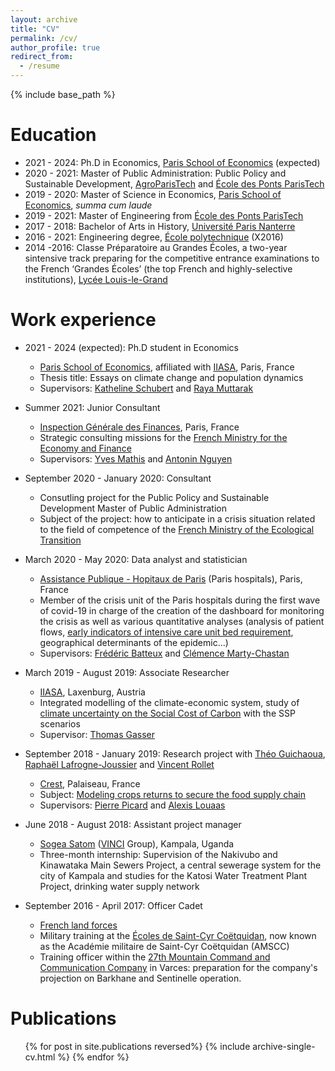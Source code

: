 ```yaml
---
layout: archive
title: "CV"
permalink: /cv/
author_profile: true
redirect_from:
  - /resume
---
```


{% include base_path %}

Education
======
* 2021 - 2024: Ph.D in Economics, [Paris School of Economics](https://www.parisschoolofeconomics.eu/) (expected)
* 2020 - 2021: Master of Public Administration: Public Policy and Sustainable Development, [AgroParisTech](http://www2.agroparistech.fr/) and [École des Ponts ParisTech](https://www.ecoledesponts.fr/)
* 2019 - 2020: Master of Science in Economics, [Paris School of Economics](https://www.parisschoolofeconomics.eu/), *summa cum laude*
* 2019 - 2021: Master of Engineering from [École des Ponts ParisTech](https://www.ecoledesponts.fr/)
* 2017 - 2018: Bachelor of Arts in History, [Université Paris Nanterre](https://www.parisnanterre.fr/)
* 2016 - 2021: Engineering degree, [École polytechnique](https://www.polytechnique.edu/) (X2016)
* 2014 -2016: Classe Préparatoire au Grandes Écoles, a two-year sintensive track preparing for the competitive entrance examinations to the French ‘Grandes Écoles’ (the top French and highly-selective institutions), [Lycée Louis-le-Grand](https://www.louislegrand.fr/)

Work experience
======
* 2021 - 2024 (expected): Ph.D student in Economics
  * [Paris School of Economics](https://www.parisschoolofeconomics.eu/), affiliated with [IIASA](https://iiasa.ac.at/), Paris, France
  * Thesis title: Essays on climate change and population dynamics
  * Supervisors: [Katheline Schubert](https://www.parisschoolofeconomics.eu/fr/schubert-katheline/) and [Raya Muttarak](https://iiasa.ac.at/web/home/research/researchPrograms/WorldPopulation/Staff/Raya-Muttarak.en.html)
* Summer 2021: Junior Consultant
  * [Inspection Générale des Finances](https://www.igf.finances.gouv.fr/sites/igf/accueil.html), Paris, France
  * Strategic consulting missions for the [French Ministry for the Economy and Finance](https://www.economie.gouv.fr/welcome-to-the-french-ministry-for-the-economy-and-finance)
  * Supervisors: [Yves Mathis](https://fr.linkedin.com/in/yves-mathis-93a28714a) and [Antonin Nguyen](https://fr.linkedin.com/in/antonin-nguyen-7b817aaa)

* September 2020 - January 2020: Consultant
  * Consutling project for the Public Policy and Sustainable Development Master of Public Administration
  * Subject of the project: how to anticipate in a crisis situation related to the field of competence of the [French Ministry of the Ecological Transition](https://www.ecologie.gouv.fr/)

* March 2020 -  May 2020: Data analyst and statistician
  * [Assistance Publique - Hopitaux de Paris](https://www.aphp.fr/) (Paris hospitals), Paris, France
  * Member of the crisis unit of the Paris hospitals during the first wave of covid-19 in charge of the creation of the dashboard for monitoring the crisis as well as various quantitative analyses (analysis of patient flows, [early indicators of intensive care unit bed requirement](https://doi.org/10.1371/journal.pone.0241406), geographical determinants of the epidemic...)
  * Supervisors: [Frédéric Batteux](https://fr.linkedin.com/in/fr%C3%A9d%C3%A9ric-batteux-b8483111) and [Clémence Marty-Chastan](https://fr.linkedin.com/in/cl%C3%A9mence-marty-chastan-63a5b88)

* March 2019 - August 2019: Associate Researcher
  * [IIASA](https://iiasa.ac.at/), Laxenburg, Austria
  * Integrated modelling of the climate-economic system, study of [climate uncertainty on the Social Cost of Carbon](https://comecheritel.github.io/publication/2019_08_internship_report) with the SSP scenarios
  * Supervisor: [Thomas Gasser](https://scholar.google.fr/citations?user=fjpNQPgAAAAJ&hl=fr)
  
 * September 2018 - January 2019: Research project with [Théo Guichaoua](https://fr.linkedin.com/in/th%C3%A9o-guichaoua-177517151), [Raphaël Lafrogne-Joussier](https://crest.science/user/rapha%C3%ABl-lafrogne-joussier/) and [Vincent Rollet](https://sites.google.com/site/vjrollet/home)
   * [Crest](https://crest.science/), Palaiseau, France
   * Subject: [Modeling crops returns to secure the food supply chain](https://comecheritel.github.io/publication/2019_03_P3A)
   * Supervisors: [Pierre Picard](https://sites.google.com/view/pierrepicardeconomics/home) and [Alexis Louaas](https://sites.google.com/site/alexislouaas/)

* June 2018 - August 2018: Assistant project manager
  * [Sogea Satom](https://www.sogea-satom.com/sogea-satom/sogea-satomv2.nsf/web/actu_realisation_de_30_km_de_reseau_dassainissement_a_kampala_(ouganda).htm&lng=L1) ([VINCI](https://www.vinci.com/vinci.nsf/en/index.htm) Group), Kampala, Uganda
  * Three-month internship: Supervision of the Nakivubo and Kinawataka Main Sewers Project, a central sewerage system for the city of Kampala and studies for the Katosi Water Treatment Plant Project, drinking water supply network

* September 2016 - April 2017: Officer Cadet
  * [French land forces](https://www.defense.gouv.fr/terre)
  * Military training at the [Écoles de Saint-Cyr Coëtquidan](https://www.st-cyr.terre.defense.gouv.fr/), now known as the Académie militaire de Saint-Cyr Coëtquidan (AMSCC)
  * Training officer within the [27th Mountain Command and Communication Company](https://www.defense.gouv.fr/terre/l-armee-de-terre/le-niveau-divisionnaire/1re-division/27e-brigade-d-infanterie-de-montagne) in Varces: preparation for the company's projection on Barkhane and Sentinelle operation.


Publications
======
  <ul>{% for post in site.publications reversed%}
    {% include archive-single-cv.html %}
  {% endfor %}</ul>
